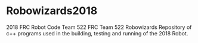 # Robowizards2018
2018 FRC Robot Code Team 522 
FRC Team 522
Robowizards
Repository of c++ programs used in the building, testing and running of the 2018 Robot.
